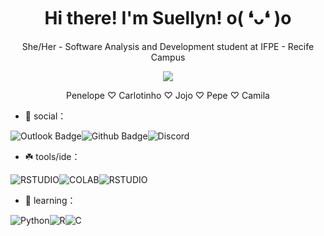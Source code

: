 <div align="center">
 
# Hi there! I'm Suellyn! o( ❛ᴗ❛ )o
 
 </div>
 
<p align="center">
She/Her - Software Analysis and Development student at IFPE - Recife Campus

<p align="center">
  <img src="https://i.ibb.co/SyvwC1W/single.png" />
 </p>
 
<p align="center">
  Penelope ♡ Carlotinho ♡ Jojo ♡ Pepe ♡ Camila
</p>

- 🌿 social：
 
![Outlook Badge](https://img.shields.io/badge/Microsoft_Outlook-0078D4?style=for-the-badge&logo=microsoft-outlook&logoColor=white&link=mailto:suellyngomes@live.com)![Github Badge](https://img.shields.io/badge/LinkedIn-0077B5?style=for-the-badge&logo=linkedin&logoColor=white&link=https://www.linkedin.com/in/suellyn-gomes/)![Discord](https://img.shields.io/badge/Discord-5865F2?style=for-the-badge&logo=discord&logoColor=white&link=https://discordapp.com/users/sweetandsour#3862/)


- ☘️ tools/ide：
 
![RSTUDIO](https://img.shields.io/badge/RStudio-75AADB?style=for-the-badge&logo=RStudio&logoColor=white)![COLAB](https://img.shields.io/badge/Colab-F9AB00?style=for-the-badge&logo=googlecolab&color=525252)![RSTUDIO](https://img.shields.io/badge/VSCode-0078D4?style=for-the-badge&logo=visual%20studio%20code&logoColor=white)  
 
- 🌱 learning：
 
![Python](https://img.shields.io/badge/Python-FFD43B?style=for-the-badge&logo=python&logoColor=blue)![R](https://img.shields.io/badge/R-276DC3?style=for-the-badge&logo=r&logoColor=white)![C](https://img.shields.io/badge/C-00599C?style=for-the-badge&logo=c&logoColor=white)
 
